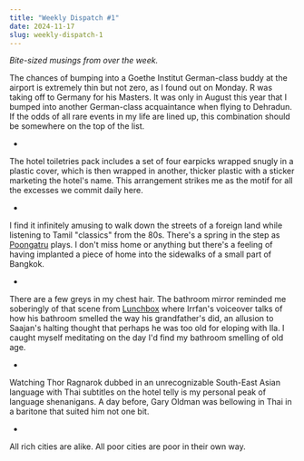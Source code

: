 ```yaml
---
title: "Weekly Dispatch #1"
date: 2024-11-17
slug: weekly-dispatch-1
---
```


_Bite-sized musings from over the week._

The chances of bumping into a Goethe Institut German-class buddy at the airport is extremely thin but not zero, as I found out on Monday. R was taking off to Germany for his Masters. It was only in August this year that I bumped into another German-class acquaintance when flying to Dehradun. If the odds of all rare events in my life are lined up, this combination should be somewhere on the top of the list.

-

The hotel toiletries pack includes a set of four earpicks wrapped snugly in a plastic cover, which is then wrapped in another, thicker plastic with a sticker marketing the hotel's name. This arrangement strikes me as the motif for all the excesses we commit daily here.

-

I find it infinitely amusing to walk down the streets of a foreign land while listening to Tamil "classics" from the 80s. There's a spring in the step as [Poongatru](https://www.youtube.com/watch?v=yC8-KwYmLAk) plays. I don't miss home or anything but there's a feeling of having implanted a piece of home into the sidewalks of a small part of Bangkok.

-

There are a few greys in my chest hair. The bathroom mirror reminded me soberingly of that scene from [Lunchbox](https://en.wikipedia.org/wiki/The_Lunchbox) where Irrfan's voiceover talks of how his bathroom smelled the way his grandfather's did, an allusion to Saajan's halting thought that perhaps he was too old for eloping with Ila. I caught myself meditating on the day I'd find my bathroom smelling of old age.

-

Watching Thor Ragnarok dubbed in an unrecognizable South-East Asian language with Thai subtitles on the hotel telly is my personal peak of language shenanigans. A day before, Gary Oldman was bellowing in Thai in a baritone that suited him not one bit.

-

All rich cities are alike. All poor cities are poor in their own way.
